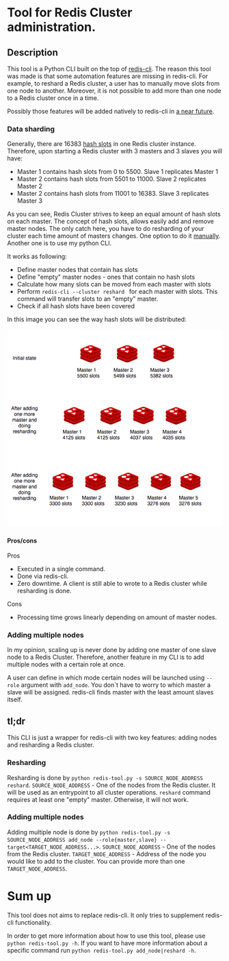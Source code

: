 # Tool for Redis Cluster administration.
## Description
This tool is a Python CLI built on the top of [redis-cli](https://redis.io/topics/rediscli).
The reason this tool was made is that some automation features are missing in redis-cli. 
For example, to reshard a Redis cluster, a user has to manually move slots from one node to another.
Moreover, it is not possible to add more than one node to a Redis cluster once in a time.

Possibly those features will be added natively to redis-cli in [a near future](https://github.com/antirez/redis/issues/4052).
### Data sharding

Generally, there are 16383 [hash slots](https://stackoverflow.com/questions/48314328/what-do-we-mean-by-hash-slot-in-redis-cluster) in one Redis cluster instance.
Therefore, upon starting a Redis cluster with 3 masters and 3 slaves you will have:
- Master 1 contains hash slots from 0 to 5500. Slave 1 replicates Master 1
- Master 2 contains hash slots from 5501 to 11000. Slave 2 replicates Master 2
- Master 2 contains hash slots from 11001 to 16383. Slave 3 replicates Master 3

As you can see, Redis Cluster strives to keep an equal amount of hash slots on each master.
The concept of hash slots, allows easily add and remove master nodes.
The only catch here, you have to do resharding of your cluster each time amount of masters changes.
One option to do it [manually](https://redis.io/topics/cluster-tutorial).
Another one is to use my python CLI.

It works as following:
 - Define master nodes that contain has slots
 - Define "empty" master nodes - ones that contain no hash slots
 - Calculate how many slots can be moved from each master with slots
 - Perform `redis-cli --cluster reshard ` for each master with slots. This command will transfer slots to an "empty" master.
 - Check if all hash slots have been covered
 
 
In this image you can see the way hash slots will be distributed:

![Hash slots distribution](https://github.com/AntonAleksandrov13/python-redis-tool/blob/master/docs/sharding.png)

#### Pros/cons
Pros
- Executed in a single command.
- Done via redis-cli.
- Zero downtime. A client is still able to wrote to a Redis cluster while resharding is done.

Cons
- Processing time grows linearly depending on amount of master nodes.


### Adding multiple nodes 
In my opinion, scaling up is never done by adding one master of one slave node to a Redis Cluster.
Therefore, another feature in my CLI is to add multiple nodes with a certain role at once.

A user can define in which mode certain nodes will be launched using `--role` argument with `add_node`.
You don`t have to worry to which master a slave will be assigned. redis-cli finds master with the least amount slaves itself.

## tl;dr
This CLI is just a wrapper for redis-cli with two key features: adding nodes and resharding a Redis cluster.

### Resharding 
Resharding is done by `python redis-tool.py -s SOURCE_NODE_ADDRESS reshard`.
`SOURCE_NODE_ADDRESS` - One of the nodes from the Redis cluster. It will be used as an entrypoint to all cluster operations.
`reshard` command requires at least one "empty" master. Otherwise, it will not work.

### Adding multiple nodes
Adding multiple node is done by `python redis-tool.py -s SOURCE_NODE_ADDRESS add_node --role{master,slave} --target<TARGET_NODE_ADDRESS...>`.
`SOURCE_NODE_ADDRESS` - One of the nodes from the Redis cluster. `TARGET_NODE_ADDRESS` - Address of the node you would like to add to the cluster.
You can provide more than one `TARGET_NODE_ADDRESS`.

# Sum up
This tool does not aims to replace redis-cli. It only tries to supplement redis-cli functionality.

In order to get more information about how to use this tool, please use `python redis-tool.py -h`.
If you want to have more information about a specific command run `python redis-tool.py add_node|reshard -h`.